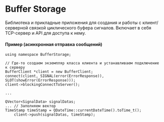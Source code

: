 # Buffer Storage
Библиотека и прикладные приложения для создания и работы с клиент/серверной связкой циклического буфера сигналов.
Включает в себя TCP-сервер и API для доступа к нему.

#### Пример (асинхронная отправка сообщений)
	using namespace BufferStorage;

	// Где-то создаем экземпляр класса клиента и устанавливаем подключение к серверу
	BufferClient *client = new BufferClient;
	connect(client, SIGNAL(error(ErrorResponse)), SLOT(showError(ErrorResponse)));
	client->blockingConnectToServer();

	...

	QVector<SignalData> signalDatas;
	... // Заполняем вектор
	TimeStamp timeStamp = QDateTime::currentDateTime().toTime_t();
        client->push(signalDatas, timeStamp); 
